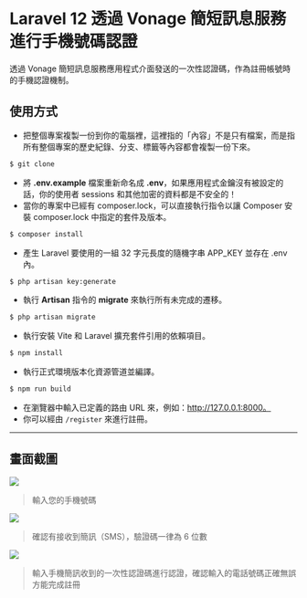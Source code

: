 # Laravel 12 透過 Vonage 簡短訊息服務進行手機號碼認證

透過 Vonage 簡短訊息服務應用程式介面發送的一次性認證碼，作為註冊帳號時的手機認證機制。

## 使用方式
- 把整個專案複製一份到你的電腦裡，這裡指的「內容」不是只有檔案，而是指所有整個專案的歷史紀錄、分支、標籤等內容都會複製一份下來。
```sh
$ git clone
```
- 將 __.env.example__ 檔案重新命名成 __.env__，如果應用程式金鑰沒有被設定的話，你的使用者 sessions 和其他加密的資料都是不安全的！
- 當你的專案中已經有 composer.lock，可以直接執行指令以讓 Composer 安裝 composer.lock 中指定的套件及版本。
```sh
$ composer install
```
- 產生 Laravel 要使用的一組 32 字元長度的隨機字串 APP_KEY 並存在 .env 內。
```sh
$ php artisan key:generate
```
- 執行 __Artisan__ 指令的 __migrate__ 來執行所有未完成的遷移。
```sh
$ php artisan migrate
```
- 執行安裝 Vite 和 Laravel 擴充套件引用的依賴項目。
```sh
$ npm install
```
- 執行正式環境版本化資源管道並編譯。
```sh
$ npm run build
```
- 在瀏覽器中輸入已定義的路由 URL 來，例如：http://127.0.0.1:8000。
- 你可以經由 `/register` 來進行註冊。

----

## 畫面截圖
![](https://i.imgur.com/zh1r1o5.png)
> 輸入您的手機號碼

![](https://i.imgur.com/v76S8eI.png)
> 確認有接收到簡訊（SMS），驗證碼一律為 6 位數

![](https://i.imgur.com/yGg21tr.png)
> 輸入手機簡訊收到的一次性認證碼進行認證，確認輸入的電話號碼正確無誤方能完成註冊
